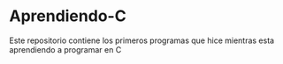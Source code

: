 # Aprendiendo-C
Este repositorio contiene los primeros programas que hice mientras esta aprendiendo a programar en C
